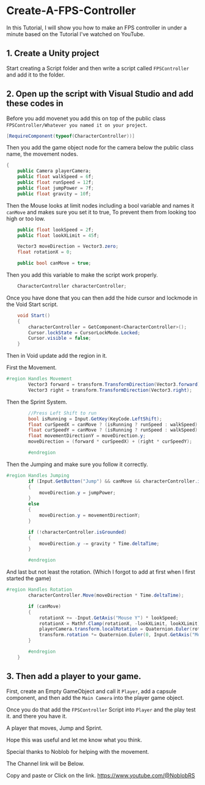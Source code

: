 # Create-A-FPS-Controller
 
In this Tutorial, I will show you how to make an FPS controller in under a minute based on the Tutorial I've watched on YouTube.

## 1. Create a Unity project

Start creating a Script folder and then write a script called `FPSController` and add it to the folder.

## 2. Open up the script with Visual Studio and add these codes in

Before you add movenet you add this on top of the public class `FPSController/Whatever you named it on your project`.
```.cs
[RequireComponent(typeof(CharacterController))]
```

Then you add the game object node for the camera below the public class name, the movement nodes.
```.cs
{
    public Camera playerCamera;
    public float walkSpeed = 6f;
    public float runSpeed = 12f;
    public float jumpPower = 7f;
    public float gravity = 10f;
```

Then the Mouse looks at limit nodes including a bool variable and names it `canMove` and makes sure you set it to true, To prevent them from looking too high or too low.

```.cs
    public float lookSpeed = 2f;
    public float lookXLimit = 45f;

    Vector3 moveDirection = Vector3.zero;
    float rotationX = 0;

    public bool canMove = true;
```

Then you add this variable to make the script work properly.

```.cs
    CharacterController characterController;
```

Once you have done that you can then add the hide cursor and lockmode in the Void Start script.
```.cs
    void Start()
    {
        characterController = GetComponent<CharacterController>();
        Cursor.lockState = CursorLockMode.Locked;
        Cursor.visible = false;
    }
```

Then in Void update add the region in it.

First the Movement.

```.cs
#region Handles Movement
        Vector3 forward = transform.TransformDirection(Vector3.forward);
        Vector3 right = transform.TransformDirection(Vector3.right);
```
Then the Sprint System.
```.cs
        //Press Left Shift to run
        bool isRunning = Input.GetKey(KeyCode.LeftShift);
        float curSpeedX = canMove ? (isRunning ? runSpeed : walkSpeed) * Input.GetAxis("Vertical") : 0;
        float curSpeedY = canMove ? (isRunning ? runSpeed : walkSpeed) * Input.GetAxis("Horizontal") : 0;
        float movementDirectionY = moveDirection.y;
        moveDirection = (forward * curSpeedX) + (right * curSpeedY);

        #endregion
```

Then the Jumping and make sure you follow it correctly.
```.cs
#region Handles Jumping
        if (Input.GetButton("Jump") && canMove && characterController.isGrounded)
        {
            moveDirection.y = jumpPower;
        }
        else
        {
            moveDirection.y = movementDirectionY;
        }

        if (!characterController.isGrounded)
        {
            moveDirection.y -= gravity * Time.deltaTime;
        }

        #endregion
```

And last but not least the rotation. (Which I forgot to add at first when I first started the game)
```.cs
#region Handles Rotation
        characterController.Move(moveDirection * Time.deltaTime);

        if (canMove)
        {
            rotationX += -Input.GetAxis("Mouse Y") * lookSpeed;
            rotationX = Mathf.Clamp(rotationX, -lookXLimit, lookXLimit);
            playerCamera.transform.localRotation = Quaternion.Euler(rotationX, 0, 0);
            transform.rotation *= Quaternion.Euler(0, Input.GetAxis("Mouse X") * lookSpeed, 0);
        }

        #endregion
    }
```

## 3. Then add a player to your game.

First, create an Empty GameObject and call it `Player`, add a capsule component, and then add the `Main Camera` into the player game object.

Once you do that add the `FPSController` Script into `Player` and the play test it. and there you have it.

A player that moves, Jump and Sprint.

Hope this was useful and let me know what you think.

Special thanks to Noblob for helping with the movement.

The Channel link will be Below.

Copy and paste or Click on the link.
https://www.youtube.com/@NoblobRS
